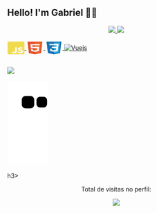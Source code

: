 ## Hello! I'm Gabriel 👋🏽
<div align="center">
  <a href="https://github.com/gabrielalvesfs">
  <img height="150em" src="https://github-readme-stats.vercel.app/api?username=gabrielalvesfs&show_icons=true&theme=radical&include_all_commits=true&count_private=true"/>
  <img height="150em" src="https://github-readme-stats.vercel.app/api/top-langs/?username=gabrielalvesfs&layout=compact&langs_count=7&theme=radical"/>
</div>
  
<div style="display: inline_block;"><br>
  <img align="center" alt="Js" height="30" width="40" src="https://raw.githubusercontent.com/devicons/devicon/master/icons/javascript/javascript-plain.svg"> 
  <img align="center" alt="HTML" height="30" width="40" src="https://raw.githubusercontent.com/devicons/devicon/master/icons/html5/html5-original.svg">
  <img align="center" alt="CSS" height="30" width="40" src="https://raw.githubusercontent.com/devicons/devicon/master/icons/css3/css3-original.svg">
  <img align="center" alt="Vuejs" height="30" width="40" src="https://cdn.jsdelivr.net/gh/devicons/devicon/icons/vuejs/vuejs-original.svg">
</div>
  
  ##
  
<div> 
  <a href="https://www.linkedin.com/in/gabrielalvesfs/" target="_blank"><img src="https://img.shields.io/badge/-LinkedIn-%230077B5?style=for-the-badge&logo=linkedin&logoColor=white" target="_blank"></a>  
</div>

  ![Snake animation](https://github.com/gabrielalvesfs/gabrielalvesfs/blob/output/github-contribution-grid-snake.svg)

h3><p align="center">Total de visitas no perfil:</p>
<p align="center">
    <img alingn="center" src="https://profile-counter.glitch.me/GabrielAlvesFS/count.svg"/>
</p>
